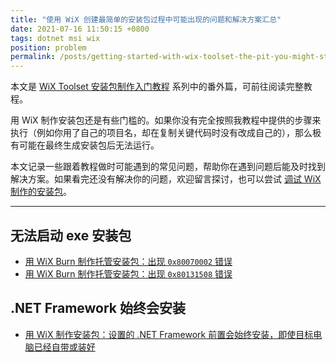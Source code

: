 ```yaml
---
title: "使用 WiX 创建最简单的安装包过程中可能出现的问题和解决方案汇总"
date: 2021-07-16 11:50:15 +0800
tags: dotnet msi wix
position: problem
permalink: /posts/getting-started-with-wix-toolset-the-pit-you-might-step-on.html
---
```


本文是 [WiX Toolset 安装包制作入门教程](/post/getting-started-with-wix-toolset) 系列中的番外篇，可前往阅读完整教程。

用 WiX 制作安装包还是有些门槛的。如果你没有完全按照我教程中提供的步骤来执行（例如你用了自己的项目名，却在复制关键代码时没有改成自己的），那么极有可能在最终生成安装包后无法运行。

本文记录一些跟着教程做时可能遇到的常见问题，帮助你在遇到问题后能及时找到解决方案。如果看完还没有解决你的问题，欢迎留言探讨，也可以尝试 [调试 WiX 制作的安装包](/post/how-to-debug-wix-burn-installer)。

---

<div id="toc"></div>

## 无法启动 exe 安装包

- [用 WiX Burn 制作托管安装包：出现 `0x80070002` 错误](/post/wix-managed-bootstrapper-application-error-80070002)
- [用 WiX Burn 制作托管安装包：出现 `0x80131508` 错误](/post/wix-managed-bootstrapper-application-error-80131508)

## .NET Framework 始终会安装

- [用 WiX 制作安装包：设置的 .NET Framework 前置会始终安装，即使目标电脑已经自带或装好](/post/wix-burn-always-install-netfx-even-if-already-installed)

